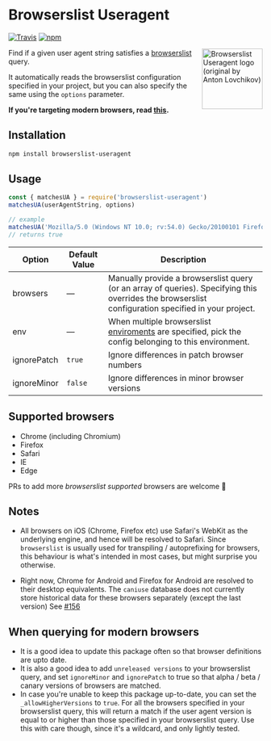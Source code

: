 # Browserslist Useragent

[![Travis](https://img.shields.io/travis/pastelsky/browserslist-useragent.svg)](https://travis-ci.org/pastelsky/browserslist-useragent)
[![npm](https://img.shields.io/npm/v/browserslist-useragent.svg)](https://www.npmjs.com/package/browserslist-useragent)

<img align="right" width="120" height="120"
     src="https://cdn.rawgit.com/pastelsky/browserslist-useragent/master/logo.svg" alt="Browserslist Useragent logo (original by Anton Lovchikov)" />
     

Find if a given user agent string satisfies a [browserslist](https://github.com/ai/browserslist) query. 

It automatically reads the browserslist configuration specified in your project, 
but you can also specify the same using the `options` parameter.

**If you're targeting modern browsers, read [this](#when-querying-for-modern-browsers).**

## Installation
```bash
npm install browserslist-useragent
```

## Usage
```js
const { matchesUA } = require('browserslist-useragent')
matchesUA(userAgentString, options)

// example
matchesUA('Mozilla/5.0 (Windows NT 10.0; rv:54.0) Gecko/20100101 Firefox/54.0', { browsers: ['Firefox > 53']})
// returns true
```

| Option | Default Value | Description |
|--------|---------------|------------ |
| browsers | — | Manually provide a browserslist query (or an array of queries). Specifying this overrides the browserslist configuration specified in your project. |
| env | — | When multiple browserslist [enviroments](https://github.com/ai/browserslist#environments) are specified, pick the config belonging to this environment.|
| ignorePatch | `true` | Ignore differences in patch browser numbers |
| ignoreMinor | `false` | Ignore differences in minor browser versions |

## Supported browsers
 - Chrome (including Chromium)
 - Firefox
 - Safari
 - IE
 - Edge
 
 PRs to add more _browserslist supported_ browsers are welcome 👋
 
## Notes
 - All browsers on iOS (Chrome, Firefox etc) use Safari's WebKit as the underlying engine, and hence will be resolved to Safari. Since `browserslist` is usually used for
  transpiling / autoprefixing for browsers, this behaviour is what's intended in most cases, but might surprise you otherwise.
  
 - Right now, Chrome for Android and Firefox for Android are resolved to their desktop equivalents. The `caniuse` database does not currently store historical data for these browsers separately (except the last version) See [#156](https://github.com/ai/browserslist/issues/156)

## When querying for modern browsers
 - It is a good idea to update this package often so that browser definitions are upto date. 
 - It is also a good idea to add `unreleased versions` to your browserslist query, and set `ignoreMinor` and `ignorePatch` to true so that alpha / beta / canary versions of browsers are matched.
 - In case you're unable to keep this package up-to-date, you can set the `_allowHigherVersions` to `true`. For all the browsers specified in your browserslist query, this will return a match if the user agent version is equal to or higher than those specified in your browserslist query. Use this with care though, since it's a wildcard, and only lightly tested. 

